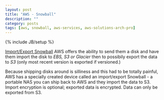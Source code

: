 ```yaml
---
layout: post
title: "AWS - Snowball"
description: ""
category: posts
tags: [aws, snowball, aws-services, aws-solutions-arch-pro]
---
```

{% include JB/setup %}

[Import/Export Snowball](https://aws.amazon.com/importexport/) AWS offers the ability to send them a disk and have them import the disk to _EBS, S3 or Glacier_ then to possibily export the data to _S3_ (only most recent version is exported if versioned.) 

Because shipping disks around is silliness and this had to be totally painful, AWS has a specially created device called an import/export Snowball - a portable NAS you can ship back to AWS and they import the data to S3. Import encryption is optional; exported data is encrypted. Data can only be exported from S3.

